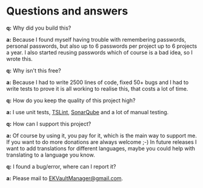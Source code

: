 # Questions and answers

__q:__ Why did you build this?

__a:__ Because I found myself having trouble with remembering passwords, personal passwords, but also up to 6 passwords per project up to 6 projects a year. I also started reusing passwords which of course is a bad idea, so I wrote this.

__q:__ Why isn't this free?

__a:__ Because I had to write 2500 lines of code, fixed 50+ bugs and I had to write tests to prove it is all working to realise this, that costs a lot of time.

__q:__ How do you keep the quality of this project high?

__a:__ I use unit tests, [TSLint](https://www.npmjs.com/package/tslint), [SonarQube](https://www.sonarqube.org/) and a lot of manual testing.

__q:__ How can I support this project?

__a:__ Of course by using it, you pay for it, which is the main way to support me. If you want to do more donations are always welcome ;-)
In future releases I want to add translations for different languages, maybe you could help with translating to a language you know.

__q:__ I found a bug/error, where can I report it?

__a:__ Please mail to [EKVaultManager@gmail.com](mailto:EKVaultManager@gmail.com).